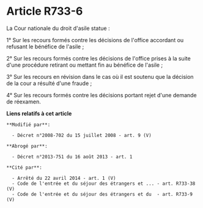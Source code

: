 # Article R733-6

La Cour nationale du droit d'asile statue : 

1° Sur les recours formés contre les décisions de l'office accordant ou refusant le bénéfice de l'asile ; 

2° Sur les recours formés contre les décisions de l'office prises à la suite d'une procédure retirant ou mettant fin au
bénéfice de l'asile ; 

3° Sur les recours en révision dans le cas où il est soutenu que la décision de la cour a résulté d'une fraude ; 

4° Sur les recours formés contre les décisions portant rejet d'une demande de réexamen.

**Liens relatifs à cet article**

	**Modifié par**:

	  - Décret n°2008-702 du 15 juillet 2008 - art. 9 (V)

	**Abrogé par**:

	  - Décret n°2013-751 du 16 août 2013 - art. 1

	**Cité par**:

	  - Arrêté du 22 avril 2014 - art. 1 (V)
	  - Code de l'entrée et du séjour des étrangers et ... - art. R733-38 (V)
	  - Code de l'entrée et du séjour des étrangers et du  - art. R733-9 (V)
